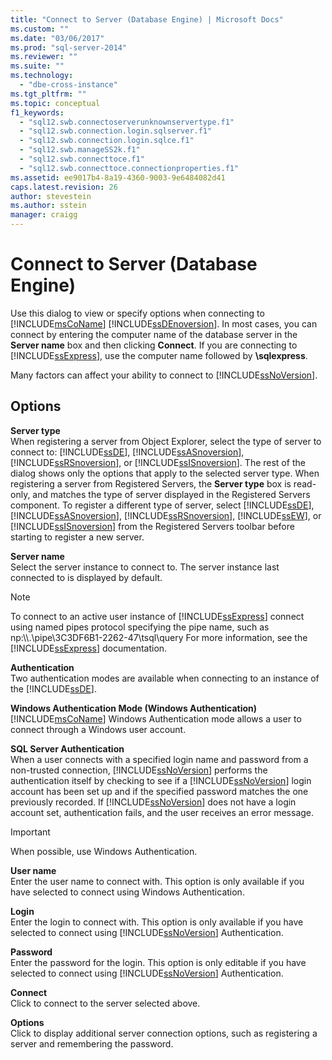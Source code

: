```yaml
---
title: "Connect to Server (Database Engine) | Microsoft Docs"
ms.custom: ""
ms.date: "03/06/2017"
ms.prod: "sql-server-2014"
ms.reviewer: ""
ms.suite: ""
ms.technology: 
  - "dbe-cross-instance"
ms.tgt_pltfrm: ""
ms.topic: conceptual
f1_keywords: 
  - "sql12.swb.connectoserverunknownservertype.f1"
  - "sql12.swb.connection.login.sqlserver.f1"
  - "sql12.swb.connection.login.sqlce.f1"
  - "sql12.swb.manageSS2k.f1"
  - "sql12.swb.connecttoce.f1"
  - "sql12.swb.connecttoce.connectionproperties.f1"
ms.assetid: ee9017b4-8a19-4360-9003-9e6484082d41
caps.latest.revision: 26
author: stevestein
ms.author: sstein
manager: craigg
---
```

# Connect to Server (Database Engine)
  Use this dialog to view or specify options when connecting to [!INCLUDE[msCoName](../../includes/msconame-md.md)] [!INCLUDE[ssDEnoversion](../../includes/ssdenoversion-md.md)]. In most cases, you can connect by entering the computer name of the database server in the **Server name** box and then clicking **Connect**. If you are connecting to [!INCLUDE[ssExpress](../../includes/ssexpress-md.md)], use the computer name followed by **\sqlexpress**.  
  
 Many factors can affect your ability to connect to [!INCLUDE[ssNoVersion](../../includes/ssnoversion-md.md)].  
  
## Options  
 **Server type**  
 When registering a server from Object Explorer, select the type of server to connect to: [!INCLUDE[ssDE](../../includes/ssde-md.md)], [!INCLUDE[ssASnoversion](../../includes/ssasnoversion-md.md)], [!INCLUDE[ssRSnoversion](../../includes/ssrsnoversion-md.md)], or [!INCLUDE[ssISnoversion](../../includes/ssisnoversion-md.md)]. The rest of the dialog shows only the options that apply to the selected server type. When registering a server from Registered Servers, the **Server type** box is read-only, and matches the type of server displayed in the Registered Servers component. To register a different type of server, select [!INCLUDE[ssDE](../../includes/ssde-md.md)], [!INCLUDE[ssASnoversion](../../includes/ssasnoversion-md.md)], [!INCLUDE[ssRSnoversion](../../includes/ssrsnoversion-md.md)], [!INCLUDE[ssEW](../../includes/ssew-md.md)], or [!INCLUDE[ssISnoversion](../../includes/ssisnoversion-md.md)] from the Registered Servers toolbar before starting to register a new server.  
  
 **Server name**  
 Select the server instance to connect to. The server instance last connected to is displayed by default.  
  
> [!NOTE]  
>  To connect to an active user instance of [!INCLUDE[ssExpress](../../includes/ssexpress-md.md)] connect using named pipes protocol specifying the pipe name, such as np:\\\\.\pipe\3C3DF6B1-2262-47\tsql\query For more information, see the [!INCLUDE[ssExpress](../../includes/ssexpress-md.md)] documentation.  
  
 **Authentication**  
 Two authentication modes are available when connecting to an instance of the [!INCLUDE[ssDE](../../includes/ssde-md.md)].  
  
 **Windows Authentication Mode (Windows Authentication)**  
 [!INCLUDE[msCoName](../../includes/msconame-md.md)] Windows Authentication mode allows a user to connect through a Windows user account.  
  
 **SQL Server Authentication**  
 When a user connects with a specified login name and password from a non-trusted connection, [!INCLUDE[ssNoVersion](../../includes/ssnoversion-md.md)] performs the authentication itself by checking to see if a [!INCLUDE[ssNoVersion](../../includes/ssnoversion-md.md)] login account has been set up and if the specified password matches the one previously recorded. If [!INCLUDE[ssNoVersion](../../includes/ssnoversion-md.md)] does not have a login account set, authentication fails, and the user receives an error message.  
  
> [!IMPORTANT]  
>  When possible, use Windows Authentication.  
  
 **User name**  
 Enter the user name to connect with. This option is only available if you have selected to connect using Windows Authentication.  
  
 **Login**  
 Enter the login to connect with. This option is only available if you have selected to connect using [!INCLUDE[ssNoVersion](../../includes/ssnoversion-md.md)] Authentication.  
  
 **Password**  
 Enter the password for the login. This option is only editable if you have selected to connect using [!INCLUDE[ssNoVersion](../../includes/ssnoversion-md.md)] Authentication.  
  
 **Connect**  
 Click to connect to the server selected above.  
  
 **Options**  
 Click to display additional server connection options, such as registering a server and remembering the password.  
  
  
